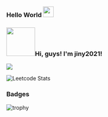 ### Hello World <img src="https://media.giphy.com/media/hvRJCLFzcasrR4ia7z/giphy.gif" width="28px" height="28px" color="blue">

### <img src="https://cdn.dribbble.com/users/2287419/screenshots/8484902/hello.gif" width=75>Hi, guys! I'm jiny2021!

![](https://komarev.com/ghpvc/?username=jiny2021&color=green)

![Leetcode Stats](https://leetcard.jacoblin.cool/SKUNKERONI?theme=wtf&font=Bungee-spice%202&ext=contest)

### Badges
![trophy](https://github-profile-trophy.vercel.app/?username=SKUNKERONI)
